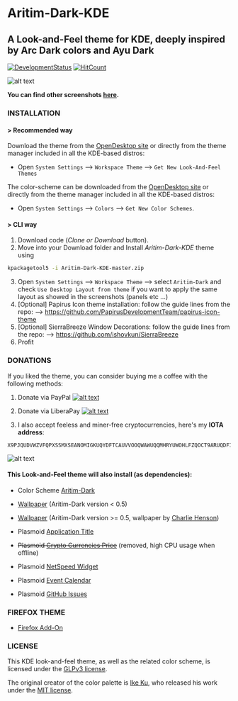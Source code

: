 # Aritim-Dark-KDE

## A Look-and-Feel theme for KDE, deeply inspired by Arc Dark colors and Ayu Dark 

[![DevelopmentStatus](https://img.shields.io/badge/Development-Ongoing-brightgreen.svg)](https://img.shields.io/badge/Development-Ongoing-brightgreen.svg)
[![HitCount](http://hits.dwyl.io/Mrcuve0/Aritim-Dark-KDE.svg)](http://hits.dwyl.io/Mrcuve0/Aritim-Dark-KDE)


![alt text](https://raw.githubusercontent.com/Mrcuve0/Aritim-Dark-KDE/master/Screenshots/CleanDesktop.png)

**You can find other screenshots [here](https://www.pling.com/p/1281836/).**

### **INSTALLATION**
#### **> Recommended way**

Download the theme from the [OpenDesktop site](https://store.kde.org/p/1281836/) or directly from the theme manager included in all the KDE-based distros:

* Open `System Settings` --> `Workspace Theme` --> `Get New Look-And-Feel Themes`

The color-scheme can be downloaded from the [OpenDesktop site](https://www.pling.com/p/1280295/) or directly from the theme manager included in all the KDE-based distros:

* Open `System Settings` --> `Colors` --> `Get New Color Schemes`.

#### **> CLI way**

1. Download code (*Clone or Download* button).
2. Move into your Download folder and Install *Aritim-Dark-KDE* theme using
```bash
kpackagetool5 -i Aritim-Dark-KDE-master.zip
```
3. Open `System Settings` --> `Workspace Theme` --> select `Aritim-Dark` and check `Use Desktop Layout from theme` if you want to apply the same layout as showed in the screenshots (panels etc ...)
4. [Optional] Papirus Icon theme installation: follow the guide lines from the repo: --> https://github.com/PapirusDevelopmentTeam/papirus-icon-theme
5. [Optional] SierraBreeze Window Decorations: follow the guide lines from the repo: --> https://github.com/ishovkun/SierraBreeze
6. Profit

### **DONATIONS**
If you liked the theme, you can consider buying me a coffee with the following methods:

1. Donate via PayPal [![alt text](https://www.paypal.com/en_US/i/btn/btn_donate_LG.gif)](https://paypal.me/mrcuve0)

2. Donate via LiberaPay [![alt text](https://liberapay.com/assets/widgets/donate.svg)](https://liberapay.com/Mrcuve0/donate)

3. I also accept feeless and miner-free cryptocurrencies, here's my **IOTA address**:
```
X9PJQUDVWZVFQPXSSMXSEANOMIGKUQYDFTCAUVVOOQWAWUQQMHRYUWOHLFZQOCT9ARUQDFIIUSWMGJMICUDOC9XOUY
```
![alt text](https://raw.githubusercontent.com/Mrcuve0/Aritim-Dark-KDE/master/QRCode.jpg)



#### **This Look-and-Feel theme will also install (as dependencies):**

* Color Scheme [Aritim-Dark](https://store.kde.org/p/1280295)

* [Wallpaper](https://store.kde.org/p/1291306) (Aritim-Dark version < 0.5)

* [Wallpaper](https://www.pling.com/p/1272202/) (Aritim-Dark version >= 0.5, wallpaper by [Charlie Henson](https://www.pling.com/u/charlie-henson/))


* Plasmoid [Application Title](https://store.kde.org/p/1199712)


* ~~Plasmoid [Crypto Currencies Price](https://store.kde.org/p/1200334)~~ (removed, high CPU usage when offline)

* Plasmoid [NetSpeed Widget](https://store.kde.org/p/998895)

* Plasmoid [Event Calendar](https://www.pling.com/p/998901/)

* Plasmoid [GitHub Issues](https://www.pling.com/p/1271237/)

### **FIREFOX THEME**
* [Firefox Add-On](https://addons.mozilla.org/en-US/firefox/addon/aritim-dark/)

### **LICENSE**
This KDE look-and-feel theme, as well as the related color scheme, is licensed under the [GLPv3 license](https://github.com/Mrcuve0/Aritim-Dark-KDE/blob/master/LICENSE).

The original creator of the color palette is [Ike Ku](https://github.com/dempfi), who released his work under the [MIT license](https://github.com/dempfi/ayu/blob/master/LICENSE).
